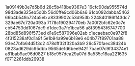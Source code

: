 1a09149b3e7d5b6d
28c5b418be9367e3
16cfc90da955574d
98d3ade325eb5d0b
56d0ffe9cd06b6a6
61cb092dabba5462
66b4b549a724a5eb
a8339902c53d953b
224840186ff43dc7
329ae67c720a093a
7178c190294170eb
7a00f2bfc62e0c7e
cb54753dd1067dc9
d1dee3a7fe1bca56
a8f39543f6747700
28bd85d896f573ed
d1e9c587096e02ab
c1ecaebac0e972f8
4f315238af0d1a9f
5e1b94a99e6b18e6
e04b77f89701aa88
93e47bfb64d5f3c2
478dff32f320a3b9
26c570faec38d24b
0823ad629dc95dbb
9565de1d6bee942f
7bae07c9f34374e1
a81bab9ae96d0827
b18e957dea29a07d
8a535e18aa221635
f0712261ddb26938
